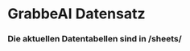 








































































































































































































































































































































































































































































# GrabbeAI Datensatz





### Die aktuellen Datentabellen sind in /sheets/


